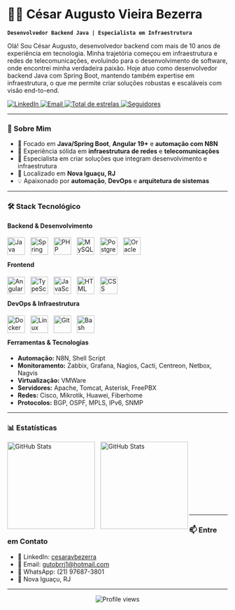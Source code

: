 # 👨‍💻 César Augusto Vieira Bezerra

**`Desenvolvedor Backend Java | Especialista em Infraestrutura`**

Olá! Sou César Augusto, desenvolvedor backend com mais de 10 anos de experiência em tecnologia. Minha trajetória começou em infraestrutura e redes de telecomunicações, evoluindo para o desenvolvimento de software, onde encontrei minha verdadeira paixão. Hoje atuo como desenvolvedor backend Java com Spring Boot, mantendo também expertise em infraestrutura, o que me permite criar soluções robustas e escaláveis com visão end-to-end.

<p align="left">
    <a href="https://www.linkedin.com/in/cesaravbezerra/">
        <img 
            alt="LinkedIn" 
            title="Conecte-se comigo no LinkedIn" 
            src="https://custom-icon-badges.demolab.com/badge/-LinkedIn-0077B5?style=for-the-badge&logo=linkedin&logoColor=white"
        />
    </a>
    <a href="mailto:gutobrrj1@hotmail.com">
        <img 
            alt="Email" 
            title="Envie-me um email" 
            src="https://custom-icon-badges.demolab.com/badge/-Email-D14836?style=for-the-badge&logo=mail&logoColor=white"
        />
    </a>
    <a href="https://github.com/CesarAVB?tab=repositories&sort=stargazers">
        <img 
            alt="Total de estrelas" 
            title="Total de estrelas GitHub" 
            src="https://custom-icon-badges.demolab.com/github/stars/CesarAVB?color=55960c&style=for-the-badge&labelColor=488207&logo=star&label=estrelas"
        />
    </a>
    <a href="https://github.com/CesarAVB?tab=followers">
        <img 
            alt="Seguidores" 
            title="Me siga no GitHub" 
            src="https://custom-icon-badges.demolab.com/github/followers/CesarAVB?color=236ad3&labelColor=1155ba&style=for-the-badge&logo=github&label=Seguidores&logoColor=white"
        />
    </a>
</p>

---

### 🚀 Sobre Mim

- 🌱 Focado em **Java/Spring Boot**, **Angular 19+** e **automação com N8N**
- 💼 Experiência sólida em **infraestrutura de redes** e **telecomunicações**
- 🎯 Especialista em criar soluções que integram desenvolvimento e infraestrutura
- 📍 Localizado em **Nova Iguaçu, RJ**
- 💡 Apaixonado por **automação**, **DevOps** e **arquitetura de sistemas**

---

### 🛠️ Stack Tecnológico

#### Backend & Desenvolvimento
<img 
    align="left" 
    alt="Java"
    title="Java" 
    width="40px" 
    style="padding-right: 10px;" 
    src="https://cdn.jsdelivr.net/gh/devicons/devicon@latest/icons/java/java-original.svg" 
/>
<img 
    align="left" 
    alt="Spring"
    title="Spring Boot" 
    width="40px" 
    style="padding-right: 10px;" 
    src="https://cdn.jsdelivr.net/gh/devicons/devicon@latest/icons/spring/spring-original.svg" 
/>
<img 
    align="left" 
    alt="PHP" 
    title="PHP"
    width="40px" 
    style="padding-right: 10px;" 
    src="https://cdn.jsdelivr.net/gh/devicons/devicon@latest/icons/php/php-original.svg" 
/>
<img 
    align="left" 
    alt="MySQL" 
    title="MySQL"
    width="40px" 
    style="padding-right: 10px;" 
    src="https://cdn.jsdelivr.net/gh/devicons/devicon@latest/icons/mysql/mysql-original.svg" 
/>
<img 
    align="left" 
    alt="PostgreSQL" 
    title="PostgreSQL"
    width="40px" 
    style="padding-right: 10px;" 
    src="https://cdn.jsdelivr.net/gh/devicons/devicon@latest/icons/postgresql/postgresql-original.svg" 
/>
<img 
    align="left" 
    alt="Oracle" 
    title="Oracle"
    width="40px" 
    style="padding-right: 10px;" 
    src="https://cdn.jsdelivr.net/gh/devicons/devicon@latest/icons/oracle/oracle-original.svg" 
/>

<br/>
<br/>

#### Frontend
<img 
    align="left" 
    alt="Angular"
    title="Angular" 
    width="40px" 
    style="padding-right: 10px;" 
    src="https://cdn.jsdelivr.net/gh/devicons/devicon@latest/icons/angular/angular-original.svg" 
/>
<img 
    align="left" 
    alt="TypeScript"
    title="TypeScript" 
    width="40px" 
    style="padding-right: 10px;" 
    src="https://cdn.jsdelivr.net/gh/devicons/devicon@latest/icons/typescript/typescript-original.svg" 
/>
<img 
    align="left" 
    alt="JavaScript" 
    title="JavaScript"
    width="40px" 
    style="padding-right: 10px;" 
    src="https://cdn.jsdelivr.net/gh/devicons/devicon@latest/icons/javascript/javascript-original.svg" 
/>
<img 
    align="left" 
    alt="HTML"
    title="HTML" 
    width="40px" 
    style="padding-right: 10px;" 
    src="https://cdn.jsdelivr.net/gh/devicons/devicon@latest/icons/html5/html5-original.svg" 
/>
<img 
    align="left" 
    alt="CSS" 
    title="CSS"
    width="40px" 
    style="padding-right: 10px;" 
    src="https://cdn.jsdelivr.net/gh/devicons/devicon@latest/icons/css3/css3-original.svg" 
/>

<br/>
<br/>

#### DevOps & Infraestrutura
<img 
    align="left" 
    alt="Docker" 
    title="Docker"
    width="40px" 
    style="padding-right: 10px;" 
    src="https://cdn.jsdelivr.net/gh/devicons/devicon@latest/icons/docker/docker-original.svg" 
/>
<img 
    align="left" 
    alt="Linux" 
    title="Linux"
    width="40px" 
    style="padding-right: 10px;" 
    src="https://cdn.jsdelivr.net/gh/devicons/devicon@latest/icons/linux/linux-original.svg" 
/>
<img 
    align="left" 
    alt="Git" 
    title="Git"
    width="40px" 
    style="padding-right: 10px;" 
    src="https://cdn.jsdelivr.net/gh/devicons/devicon@latest/icons/git/git-original.svg" 
/>
<img 
    align="left" 
    alt="Bash" 
    title="Shell Script"
    width="40px" 
    style="padding-right: 10px;" 
    src="https://cdn.jsdelivr.net/gh/devicons/devicon@latest/icons/bash/bash-original.svg" 
/>

<br/>
<br/>

#### Ferramentas & Tecnologias
- **Automação:** N8N, Shell Script
- **Monitoramento:** Zabbix, Grafana, Nagios, Cacti, Centreon, Netbox, Nagvis
- **Virtualização:** VMWare
- **Servidores:** Apache, Tomcat, Asterisk, FreePBX
- **Redes:** Cisco, Mikrotik, Huawei, Fiberhome
- **Protocolos:** BGP, OSPF, MPLS, IPv6, SNMP


---

### 📊 Estatísticas

<p>
  <img 
    align="left" 
    alt="GitHub Stats" 
    height="200" 
    style="padding-right: 10px;" 
    src="https://github-readme-stats.vercel.app/api?username=Larissakich&show_icons=true&theme=tokyonight&include_all_commits=true&locale=pt-br" 
  />

<img 
      align="left" 
      alt="GitHub Stats" 
      height="200" 
      src="https://github-readme-stats.vercel.app/api/top-langs/?username=larissakich&theme=tokyonight&layout=compact&custom_title=Tecnologias&langs_count=9" 
  />

</p>
<br/>
<br/>
<br/>
<br/>
<br/>
<br/>
<br/>
<br/>
<br/>

---

### 📫 Entre em Contato

- 💼 LinkedIn: [cesaravbezerra](https://www.linkedin.com/in/cesaravbezerra/)
- 📧 Email: gutobrrj1@hotmail.com
- 📱 WhatsApp: (21) 97687-3801
- 📍 Nova Iguaçu, RJ

---

<p align="center">
  <img src="https://komarev.com/ghpvc/?username=CesarAVB&color=blue&style=flat-square&label=Visualizações+do+Perfil" alt="Profile views" />
</p>

